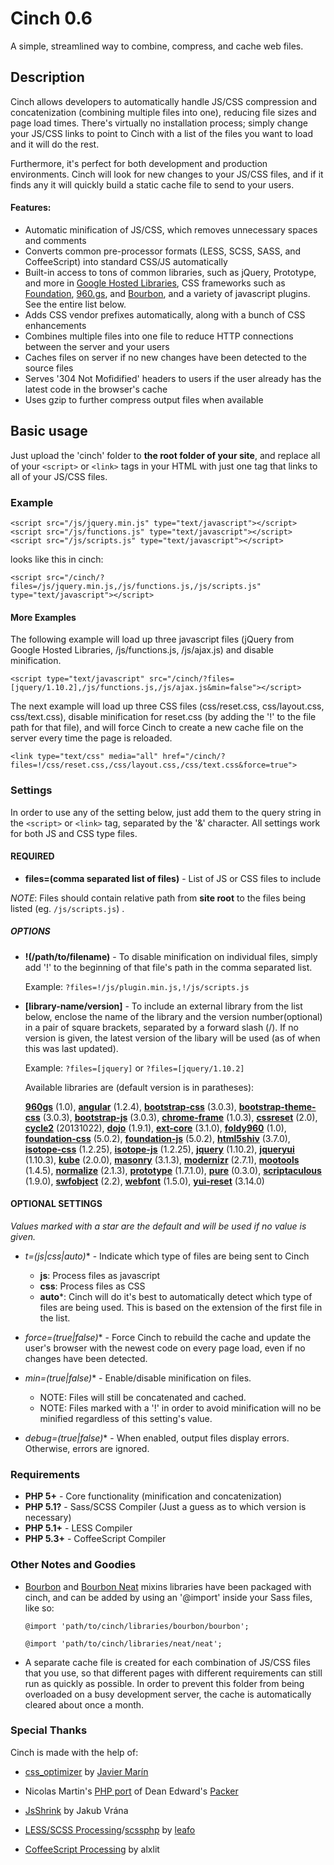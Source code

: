 Cinch 0.6
=========

A simple, streamlined way to combine, compress, and cache web files.



Description
-----------

Cinch allows developers to automatically handle JS/CSS compression and concatenization (combining multiple files into one), reducing file sizes and page load times. There's virtually no installation process; simply change your JS/CSS links to point to Cinch with a list of the files you want to load and it will do the rest.

Furthermore, it's perfect for both development and production environments. Cinch will look for new changes to your JS/CSS files, and if it finds any it will quickly build a static cache file to send to your users.



#### Features:

- Automatic minification of JS/CSS, which removes unnecessary spaces and comments
- Converts common pre-processor formats (LESS, SCSS, SASS, and CoffeeScript) into standard CSS/JS automatically
- Built-in access to tons of common libraries, such as jQuery, Prototype, and more in [Google Hosted Libraries](https://developers.google.com/speed/libraries/), CSS frameworks such as [Foundation](http://foundation.zurb.com/), [960.gs](http://960.gs/), and [Bourbon](http://bourbon.io/), and a variety of javascript plugins. See the entire list below.
- Adds CSS vendor prefixes automatically, along with a bunch of CSS enhancements
- Combines multiple files into one file to reduce HTTP connections between the server and your users
- Caches files on server if no new changes have been detected to the source files
- Serves '304 Not Mofidified' headers to users if the user already has the latest code in the browser's cache
- Uses gzip to further compress output files when available



Basic usage
-----------

Just upload the 'cinch' folder to **the root folder of your site**, and replace all of your `<script>` or `<link>` tags in your HTML with just one tag that links to all of your JS/CSS files. 

### Example 

	<script src="/js/jquery.min.js" type="text/javascript"></script>
	<script src="/js/functions.js" type="text/javascript"></script>
	<script src="/js/scripts.js" type="text/javascript"></script>
	
looks like this in cinch:

	<script src="/cinch/?files=/js/jquery.min.js,/js/functions.js,/js/scripts.js" type="text/javascript"></script>

#### More Examples


The following example will load up three javascript files (jQuery from Google Hosted Libraries, /js/functions.js, /js/ajax.js) and disable minification.

	<script type="text/javascript" src="/cinch/?files=[jquery/1.10.2],/js/functions.js,/js/ajax.js&min=false"></script>
	
The next example will load up three CSS files (css/reset.css, css/layout.css, css/text.css), disable minification for reset.css (by adding the '!' to the file path for that file), and will force Cinch to create a new cache file on the server every time the page is reloaded.
	
	<link type="text/css" media="all" href="/cinch/?files=!/css/reset.css,/css/layout.css,/css/text.css&force=true">



### Settings

In order to use any of the setting below, just add them to the query string in the `<script>` or `<link>` tag, separated by the '&' character. All settings work for both JS and CSS type files. 


#### REQUIRED

- **files=(comma separated list of files)** - List of JS or CSS files to include

*NOTE*: Files should contain relative path from **site root** to the files being listed (eg. `/js/scripts.js`) .	

##### OPTIONS
- **!(/path/to/filename)** - To disable minification on individual files, simply add '!' to the beginning of that file's path in the comma separated list. 

	Example: `?files=!/js/plugin.min.js,!/js/scripts.js`

- **[library-name/version]** - To include an external library from the list below, enclose the name of the library and the version number(optional) in a pair of square brackets, separated by a forward slash (/). If no version is given, the latest version of the libary will be used (as of when this was last updated).

	Example: `?files=[jquery]` or `?files=[jquery/1.10.2]`

	Available libraries are (default version is in paratheses):
	
	**[960gs](https://raw.github.com/nathansmith/960-Grid-System/master/code/css/960.css)** (1.0),
	**[angular](https://ajax.googleapis.com/ajax/libs/angularjs/1.2.4/angular.min.js)** (1.2.4),
	**[bootstrap-css](http://netdna.bootstrapcdn.com/bootstrap/3.0.3/css/bootstrap.min.css)** (3.0.3),
	**[bootstrap-theme-css](http://netdna.bootstrapcdn.com/bootstrap/3.0.3/css/bootstrap-theme.min.css)** (3.0.3),
	**[bootstrap-js](http://netdna.bootstrapcdn.com/bootstrap/3.0.3/js/bootstrap.min.js)** (3.0.3),
	**[chrome-frame](https://ajax.googleapis.com/ajax/libs/chrome-frame/1.0.3/CFInstall.min.js)** (1.0.3),
	**[cssreset](libraries/reset/2.0/reset.css)** (2.0),
	**[cycle2](http://malsup.github.io/min/jquery.cycle2.min.js)** (20131022),
	**[dojo](https://ajax.googleapis.com/ajax/libs/dojo/1.9.1/dojo/dojo.js)** (1.9.1),
	**[ext-core](https://ajax.googleapis.com/ajax/libs/ext-core/3.1.0/ext-core.js)** (3.1.0),
	**[foldy960](https://raw.github.com/davatron5000/Foldy960/master/style.css)** (1.0),
	**[foundation-css](libraries/foundation/5.0.2/foundation.min.css)** (5.0.2),
	**[foundation-js](libraries/foundation/5.0.2/foundation.min.js)** (5.0.2),
	**[html5shiv](http://html5shiv.googlecode.com/svn/trunk/html5.js)** (3.7.0),
	**[isotope-css](https://raw.github.com/desandro/isotope/master/css/style.css)** (1.2.25),
	**[isotope-js](https://raw.github.com/desandro/isotope/master/jquery.isotope.min.js)** (1.2.25),
	**[jquery](https://ajax.googleapis.com/ajax/libs/jquery/1.10.2/jquery.min.js)** (1.10.2),
	**[jqueryui](https://ajax.googleapis.com/ajax/libs/jqueryui/1.10.3/jquery-ui.min.js)** (1.10.3),
	**[kube](http://imperavi.com/css/kube.css)** (2.0.0),
	**[masonry](http://masonry.desandro.com/masonry.pkgd.min.js)** (3.1.3),
	**[modernizr](http://modernizr.com/downloads/modernizr-latest.js)** (2.7.1),
	**[mootools](https://ajax.googleapis.com/ajax/libs/mootools/1.4.5/mootools-yui-compressed.js)** (1.4.5),
	**[normalize](http://necolas.github.io/normalize.css/2.1.3/normalize.css)** (2.1.3),
	**[prototype](https://ajax.googleapis.com/ajax/libs/prototype/1.7.1.0/prototype.js)** (1.7.1.0),
	**[pure](http://yui.yahooapis.com/pure/0.3.0/pure-min.css)** (0.3.0),
	**[scriptaculous](https://ajax.googleapis.com/ajax/libs/scriptaculous/1.9.0/scriptaculous.js)** (1.9.0),
	**[swfobject](https://ajax.googleapis.com/ajax/libs/swfobject/2.2/swfobject.js)** (2.2),
	**[webfont](https://ajax.googleapis.com/ajax/libs/webfont/1.5.0/webfont.js)** (1.5.0),
	**[yui-reset](http://yui.yahooapis.com/3.14.0/build/cssreset/cssreset-min.css)** (3.14.0)
	


#### OPTIONAL SETTINGS
*Values marked with a star are the default and will be used if no value is given.*
		
- **t=(js|css|auto*)** - Indicate which type of files are being sent to Cinch
	- **js**: Process files as javascript
	- **css**: Process files as CSS
	- **auto***: Cinch will do it's best to automatically detect which type of files are being used. This is based on the extension of the first file in the list.
	
- **force=(true|false*)** - Force Cinch to rebuild the cache and update the user's browser with the newest code on every page load, even if no changes have been detected.

- **min=(true*|false)** - Enable/disable minification on files. 
	- NOTE: Files will still be concatenated and cached.
	- NOTE: Files marked with a '!' in order to avoid minification will no be minified regardless of this setting's value.
	
- **debug=(true*|false)** - When enabled, output files display errors. Otherwise, errors are ignored.


### Requirements

- **PHP 5+** - Core functionality (minification and concatenization)  
- **PHP 5.1?** - Sass/SCSS Compiler (Just a guess as to which version is necessary)
- **PHP 5.1+** - LESS Compiler
- **PHP 5.3+** - CoffeeScript Compiler



### Other Notes and Goodies

- [Bourbon](http://bourbon.io/) and [Bourbon Neat](http://neat.bourbon.io/) mixins libraries have been packaged with cinch, and can be added by using an '@import' inside your Sass files, like so:
	
	<code>@import 'path/to/cinch/libraries/bourbon/bourbon';</code>
	
	<code>@import 'path/to/cinch/libraries/neat/neat';</code>

- A separate cache file is created for each combination of JS/CSS files that you use, so that different pages with different requirements can still run as quickly as possible. In order to prevent this folder from being overloaded on a busy development server, the cache is automatically cleared about once a month.




### Special Thanks

Cinch is made with the help of:

- [css_optimizer](https://github.com/javiermarinros/css_optimizer) by [Javier Marín](https://github.com/javiermarinros)

- Nicolas Martin's [PHP port](http://joliclic.free.fr/php/javascript-packer/en/) of Dean Edward's [Packer](http://dean.edwards.name/packer/)

- [JsShrink](https://github.com/vrana/JsShrink/) by Jakub Vrána

- [LESS/SCSS Processing](http://leafo.net/lessphp/)/[scssphp](http://leafo.net/scssphp/) by [leafo](http://leafo.net/)

- [CoffeeScript Processing](https://github.com/alxlit/coffeescript-php) by alxlit